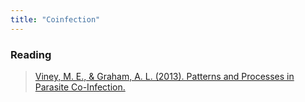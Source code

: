 ```yaml
---
title: "Coinfection"
---
```




### Reading

> [Viney, M. E., & Graham, A. L. (2013). Patterns and Processes in Parasite Co-Infection.](https://www.researchgate.net/profile/Andrea-Graham/publication/236099191_Patterns_and_Processes_in_Parasite_Co-Infection/links/5ba3c88b45851574f7d97937/Patterns-and-Processes-in-Parasite-Co-Infection.pdf?_sg%5B0%5D=started_experiment_milestone&origin=journalDetail)

